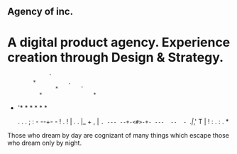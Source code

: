 ## Agency of inc.

# A digital product agency. Experience creation through Design & Strategy.



                 '
            *          .
                   *       '
              *                *





   *   '*
           *
                *
                       *
               *
                     *

         .                      .
         .                      ;
         :                  - --+- -
         !           .          !
         |        .             .
         |_         +
      ,  | `.
--- --+-<#>-+- ---  --  -
      `._|_,'
         T
         |
         !
         :         . : 
         .       *
         
    
    
Those who dream by day are cognizant of many things which escape those who dream only by night.
